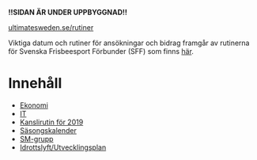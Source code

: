 **!!SIDAN ÄR UNDER UPPBYGGNAD!!**

[ultimatesweden.se/rutiner](http://ultimatesweden.se/rutiner/)

Viktiga datum och rutiner för ansökningar och bidrag framgår av rutinerna för Svenska Frisbeesport Förbunder (SFF) 
som finns [här](http://styrelse.frisbeesport.se/sff-rutiner).

# Innehåll

* [Ekonomi](./ekonomi.md)
* [IT](./it.md)
* [Kanslirutin för 2019](./kansliet-2019.md)
* [Säsongskalender](./sasongskalender.md)
* [SM-grupp](./sm-grupp.md)
* [Idrottslyft/Utvecklingsplan](./idrottslyft.md)
